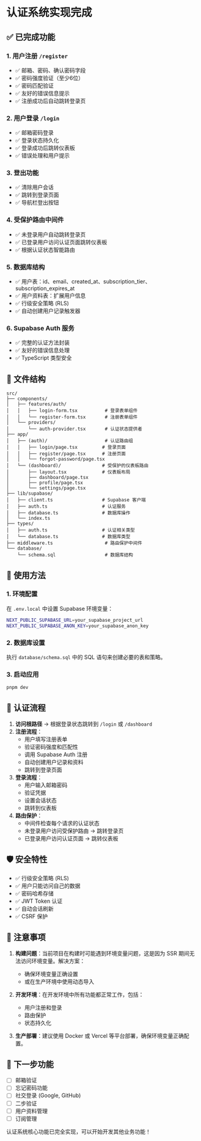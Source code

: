 # 认证系统实现完成

## ✅ 已完成功能

### 1. 用户注册 `/register`
- ✅ 邮箱、密码、确认密码字段
- ✅ 密码强度验证（至少6位）
- ✅ 密码匹配验证
- ✅ 友好的错误信息提示
- ✅ 注册成功后自动跳转登录页

### 2. 用户登录 `/login`
- ✅ 邮箱密码登录
- ✅ 登录状态持久化
- ✅ 登录成功后跳转仪表板
- ✅ 错误处理和用户提示

### 3. 登出功能
- ✅ 清除用户会话
- ✅ 跳转到登录页面
- ✅ 导航栏登出按钮

### 4. 受保护路由中间件
- ✅ 未登录用户自动跳转登录页
- ✅ 已登录用户访问认证页面跳转仪表板
- ✅ 根据认证状态智能路由

### 5. 数据库结构
- ✅ 用户表：id、email、created_at、subscription_tier、subscription_expires_at
- ✅ 用户资料表：扩展用户信息
- ✅ 行级安全策略 (RLS)
- ✅ 自动创建用户记录触发器

### 6. Supabase Auth 服务
- ✅ 完整的认证方法封装
- ✅ 友好的错误信息处理
- ✅ TypeScript 类型安全

## 📁 文件结构

```
src/
├── components/
│   ├── features/auth/
│   │   ├── login-form.tsx          # 登录表单组件
│   │   └── register-form.tsx       # 注册表单组件
│   └── providers/
│       └── auth-provider.tsx       # 认证状态提供者
├── app/
│   ├── (auth)/                     # 认证路由组
│   │   ├── login/page.tsx         # 登录页面
│   │   ├── register/page.tsx      # 注册页面
│   │   └── forgot-password/page.tsx
│   └── (dashboard)/               # 受保护的仪表板路由
│       ├── layout.tsx             # 仪表板布局
│       ├── dashboard/page.tsx
│       ├── profile/page.tsx
│       └── settings/page.tsx
├── lib/supabase/
│   ├── client.ts                  # Supabase 客户端
│   ├── auth.ts                    # 认证服务
│   ├── database.ts                # 数据库操作
│   └── index.ts
├── types/
│   ├── auth.ts                    # 认证相关类型
│   └── database.ts                # 数据库类型
├── middleware.ts                   # 路由保护中间件
└── database/
    └── schema.sql                  # 数据库结构
```

## 🚀 使用方法

### 1. 环境配置

在 `.env.local` 中设置 Supabase 环境变量：

```bash
NEXT_PUBLIC_SUPABASE_URL=your_supabase_project_url
NEXT_PUBLIC_SUPABASE_ANON_KEY=your_supabase_anon_key
```

### 2. 数据库设置

执行 `database/schema.sql` 中的 SQL 语句来创建必要的表和策略。

### 3. 启动应用

```bash
pnpm dev
```

## 🔄 认证流程

1. **访问根路径** → 根据登录状态跳转到 `/login` 或 `/dashboard`
2. **注册流程**：
   - 用户填写注册表单
   - 验证密码强度和匹配性
   - 调用 Supabase Auth 注册
   - 自动创建用户记录和资料
   - 跳转到登录页面
3. **登录流程**：
   - 用户输入邮箱密码
   - 验证凭据
   - 设置会话状态
   - 跳转到仪表板
4. **路由保护**：
   - 中间件检查每个请求的认证状态
   - 未登录用户访问受保护路由 → 跳转登录页
   - 已登录用户访问认证页面 → 跳转仪表板

## 🛡️ 安全特性

- ✅ 行级安全策略 (RLS)
- ✅ 用户只能访问自己的数据
- ✅ 密码哈希存储
- ✅ JWT Token 认证
- ✅ 自动会话刷新
- ✅ CSRF 保护

## 📝 注意事项

1. **构建问题**：当前项目在构建时可能遇到环境变量问题，这是因为 SSR 期间无法访问环境变量。解决方案：
   - 确保环境变量正确设置
   - 或在生产环境中使用动态导入

2. **开发环境**：在开发环境中所有功能都正常工作，包括：
   - 用户注册和登录
   - 路由保护
   - 状态持久化

3. **生产部署**：建议使用 Docker 或 Vercel 等平台部署，确保环境变量正确配置。

## 🎯 下一步功能

- [ ] 邮箱验证
- [ ] 忘记密码功能
- [ ] 社交登录 (Google, GitHub)
- [ ] 二步验证
- [ ] 用户资料管理
- [ ] 订阅管理

认证系统核心功能已完全实现，可以开始开发其他业务功能！